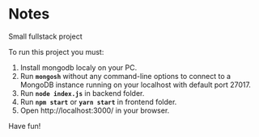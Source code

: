# Notes
Small fullstack project

To run this project you must:<br>
1. Install mongodb localy on your PC.<br>
2. Run <code><b>mongosh</b></code> without any command-line options to connect to a MongoDB instance running on your localhost with default port 27017.<br>
3. Run <code><b>node index.js</b></code> in backend folder.<br>
4. Run <code><b>npm start</b></code> or <code><b>yarn start</b></code> in frontend folder.<br>
5. Open http://localhost:3000/ in your browser.

Have fun! 
